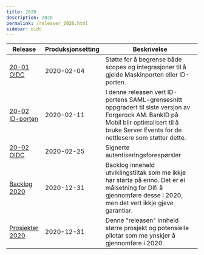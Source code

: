 ```yaml
---
title: 2020
description: 2020
permalink: /releaser_2020.html
sidebar: oidc
---
```


|Release|Produksjonsetting|Beskrivelse|
|-|-|-|
|[20-01 OIDC](20-01_OIDC.html)|2020-02-04| Støtte for å begrense både scopes og integrasjoner til å gjelde Maskinporten eller ID-porten. |
|[20-02 ID-porten](20-02_ID-porten.html)|2020-02-11| I denne releasen vert ID-portens SAML-grensesnitt oppgradert til siste versjon av Forgerock AM.   BankID på Mobil blir optimalisert til å bruke Server Events for de nettlesere som støtter dette. |
|[20-02 OIDC](20-02_OIDC.html)|2020-02-25| Signerte autentiseringsforespørsler |
|[Backlog 2020](Backlog_2020.html)|2020-12-31| Backlog inneheld utviklingstiltak som me ikkje har starta på enno. Det er ei målsetning for Difi å gjennomføre desse i 2020, men det vert ikkje gjeve garantiar. |
|[Prosjekter 2020](Prosjekter_2020.html)|2020-12-31| Denne "releasen" innheld større prosjekt og potensielle pilotar som me ynskjer å gjennomføre i 2020. |
